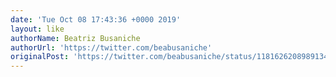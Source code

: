 ```yaml
---
date: 'Tue Oct 08 17:43:36 +0000 2019'
layout: like
authorName: Beatriz Busaniche
authorUrl: 'https://twitter.com/beabusaniche'
originalPost: 'https://twitter.com/beabusaniche/status/1181626208989134848'
---
```

